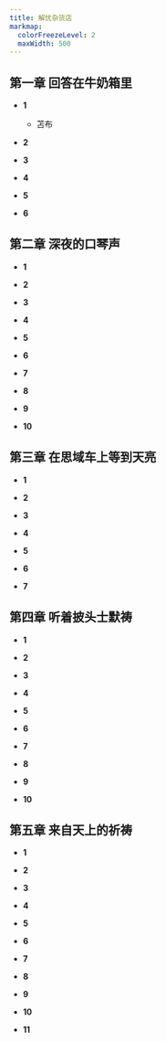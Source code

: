 ```yaml
---
title: 解忧杂货店
markmap:
  colorFreezeLevel: 2
  maxWidth: 500
---
```


## **第一章 回答在牛奶箱里** 

- **1** 

  - 苫布 

- **2** 

- **3** 

- **4** 

- **5** 

- **6** 

## **第二章 深夜的口琴声** 

- **1** 

- **2** 

- **3** 

- **4** 

- **5** 

- **6** 

- **7** 

- **8** 

- **9** 

- **10** 

## **第三章 在思域车上等到天亮** 

- **1** 

- **2** 

- **3** 

- **4** 

- **5** 

- **6** 

- **7** 

## **第四章 听着披头士默祷** 

- **1** 

- **2** 

- **3** 

- **4** 

- **5** 

- **6** 

- **7** 

- **8** 

- **9** 

- **10** 

## **第五章 来自天上的祈祷** 

- **1** 

- **2** 

- **3** 

- **4** 

- **5** 

- **6** 

- **7** 

- **8** 

- **9** 

- **10** 

- **11** 


